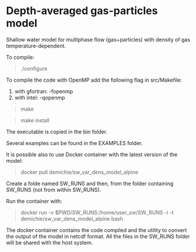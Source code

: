 # Depth-averaged gas-particles model

Shallow water model for multiphase flow (gas+particles) with density of gas temperature-dependent. 

To compile:

> ./configure

To compile the code with OpenMP add the following flag in src/Makefile:
1) with gfortran: -fopenmp
2) with intel: -qopenmp

> make

> make install


The executable is copied in the bin folder.

Several examples can be found in the EXAMPLES folder.

It is possible also to use Docker container with the latest version of the model:

> docker pull demichie/sw_var_dens_model_alpine

Create a folde named SW_RUNS and then, from the folder containing SW_RUNS (not from within SW_RUNS).

Run the container with:

> docker run -v $PWD/SW_RUNS:/home/user_sw/SW_RUNS -i -t demichie/sw_var_dens_model_alpine bash

The docker container contains the code compiled and the utility to convert the output of the model in netcdf format. All the files in the SW_RUNS folder will be shared with the host system.


